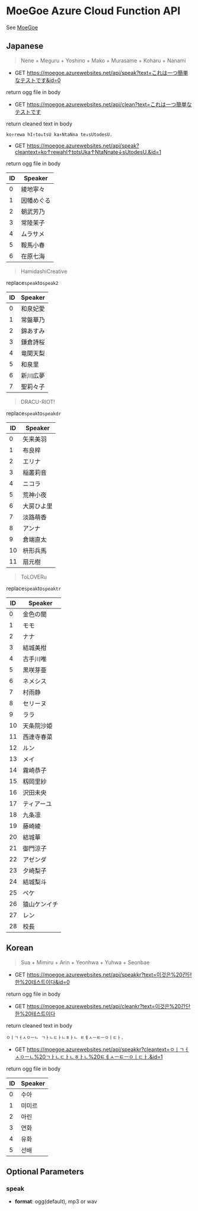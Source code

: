 # MoeGoe Azure Cloud Function API
See [MoeGoe](https://github.com/CjangCjengh/MoeGoe)

## Japanese

> Nene + Meguru + Yoshino + Mako + Murasame + Koharu + Nanami

- GET https://moegoe.azurewebsites.net/api/speak?text=これは一つ簡単なテストです&id=0

return ogg file in body

- GET https://moegoe.azurewebsites.net/api/clean?text=これは一つ簡単なテストです

return cleaned text in body

```
ko↑rewa hI↑to↓tsU ka↑NtaNna te↓sUtodesU.
```

- GET https://moegoe.azurewebsites.net/api/speak?cleantext=ko↑rewahI↑totsUka↑NtaNnate↓sUtodesU.&id=1

return ogg file in body

|  ID   | Speaker  |
|  ----  | ----  |
| 0 | 綾地寧々 |
| 1 | 因幡めぐる |
| 2 | 朝武芳乃 |
| 3 | 常陸茉子 |
| 4 | ムラサメ |
| 5 | 鞍馬小春 |
| 6 | 在原七海 |

> HamidashiCreative

replace`speak`to`speak2`

|  ID   | Speaker  |
|  ----  | ----  |
| 0 | 和泉妃愛 |
| 1 | 常盤華乃 |
| 2 | 錦あすみ |
| 3 | 鎌倉詩桜 |
| 4 | 竜閑天梨 |
| 5 | 和泉里 |
| 6 | 新川広夢 |
| 7 | 聖莉々子 |

> DRACU-RIOT!

replace`speak`to`speakdr`

|  ID   | Speaker  |
|  ----  | ----  |
| 0 | 矢来美羽  |
| 1 | 布良梓  |
| 2 | エリナ  |
| 3 | 稲叢莉音  |
| 4 | ニコラ  |
| 5 | 荒神小夜  |
| 6 | 大房ひよ里  |
| 7 | 淡路萌香  |
| 8 | アンナ  |
| 9 | 倉端直太  |
| 10 | 枡形兵馬  |
| 11 | 扇元樹  |

> ToLOVERu

replace`speak`to`speaktr`

|  ID   | Speaker  |
|  ----  | ----  |
| 0 | 金色の闇 |
| 1 | モモ |
| 2 | ナナ |
| 3 | 結城美柑 |
| 4 | 古手川唯 |
| 5 | 黒咲芽亜 |
| 6 | ネメシス |
| 7 | 村雨静 |
| 8 | セリーヌ |
| 9 | ララ |
| 10 | 天条院沙姫 |
| 11 | 西連寺春菜 |
| 12 | ルン |
| 13 | メイ |
| 14 | 霧崎恭子 |
| 15 | 籾岡里紗 |
| 16 | 沢田未央 |
| 17 | ティアーユ |
| 18 | 九条凛 |
| 19 | 藤崎綾 |
| 20 | 結城華 |
| 21 | 御門涼子 |
| 22 | アゼンダ |
| 23 | 夕崎梨子 |
| 24 | 結城梨斗 |
| 25 | ペケ |
| 26 | 猿山ケンイチ |
| 27 | レン |
| 28 | 校長 |


## Korean

> Sua + Mimiru + Arin + Yeonhwa + Yuhwa + Seonbae

- GET https://moegoe.azurewebsites.net/api/speakkr?text=이것은%20간단한%20테스트이다&id=0

return ogg file in body

- GET https://moegoe.azurewebsites.net/api/cleankr?text=이것은%20간단한%20테스트이다

return cleaned text in body

```
ㅇㅣㄱㅓㅅㅇㅡㄴ ㄱㅏㄴㄷㅏㄴㅎㅏㄴ ㅌㅔㅅㅡㅌㅡㅇㅣㄷㅏ.
```

- GET https://moegoe.azurewebsites.net/api/speakkr?cleantext=ㅇㅣㄱㅓㅅㅇㅡㄴ%20ㄱㅏㄴㄷㅏㄴㅎㅏㄴ%20ㅌㅔㅅㅡㅌㅡㅇㅣㄷㅏ.&id=1

return ogg file in body

|  ID   | Speaker  |
|  ----  | ----  |
| 0 | 수아 |
| 1 | 미미르 |
| 2 | 아린 |
| 3 | 연화 |
| 4 | 유화 |
| 5 | 선배 |

## Optional Parameters

### speak
- **format**: ogg(default), mp3 or wav
